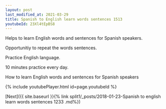 ```yaml
---
layout: post
last_modified_at: 2021-03-29
title: Spanish to English learn words sentences 1513 
youtubeId: 23Xl4tEpBS8
---
```

 
 
Helps to learn English words and sentences for Spanish speakers.

Opportunitiy to repeat the words sentences. 

Practice English language. 
 
10 minutes practice every day. 
 
How to learn English words and sentences for Spanish speakers 
 
{% include youtubePlayer.html id=page.youtubeId %}
 
 
[Next]({{ site.baseurl }}{% link  split1/_posts/2018-01-23-Spanish to english learn words sentences 1233 .md%})
 
